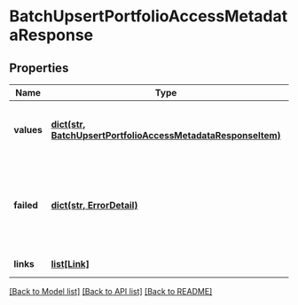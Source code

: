 # BatchUpsertPortfolioAccessMetadataResponse


## Properties
Name | Type | Description | Notes
------------ | ------------- | ------------- | -------------
**values** | [**dict(str, BatchUpsertPortfolioAccessMetadataResponseItem)**](BatchUpsertPortfolioAccessMetadataResponseItem.md) | The items have been successfully updated or created. | [optional] 
**failed** | [**dict(str, ErrorDetail)**](ErrorDetail.md) | The items that could not be updated or created along with a reason for their failure. | [optional] 
**links** | [**list[Link]**](Link.md) | Collection of links. | [optional] 

[[Back to Model list]](../README.md#documentation-for-models) [[Back to API list]](../README.md#documentation-for-api-endpoints) [[Back to README]](../README.md)


